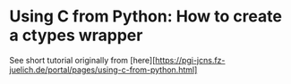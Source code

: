 # Using C from Python: How to create a ctypes wrapper

See short tutorial originally from [here][https://pgi-jcns.fz-juelich.de/portal/pages/using-c-from-python.html]
